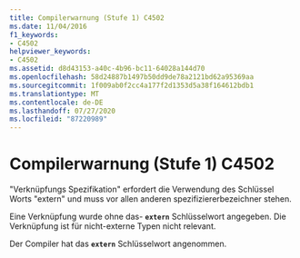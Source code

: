 ```yaml
---
title: Compilerwarnung (Stufe 1) C4502
ms.date: 11/04/2016
f1_keywords:
- C4502
helpviewer_keywords:
- C4502
ms.assetid: d8d43153-a40c-4b96-bc11-64028a144d70
ms.openlocfilehash: 58d24887b1497b50dd9de78a2121bd62a95369aa
ms.sourcegitcommit: 1f009ab0f2cc4a177f2d1353d5a38f164612bdb1
ms.translationtype: MT
ms.contentlocale: de-DE
ms.lasthandoff: 07/27/2020
ms.locfileid: "87220989"
---
```

# <a name="compiler-warning-level-1-c4502"></a>Compilerwarnung (Stufe 1) C4502

"Verknüpfungs Spezifikation" erfordert die Verwendung des Schlüssel Worts "extern" und muss vor allen anderen spezifiziererbezeichner stehen.

Eine Verknüpfung wurde ohne das- **`extern`** Schlüsselwort angegeben. Die Verknüpfung ist für nicht-externe Typen nicht relevant.

Der Compiler hat das **`extern`** Schlüsselwort angenommen.
